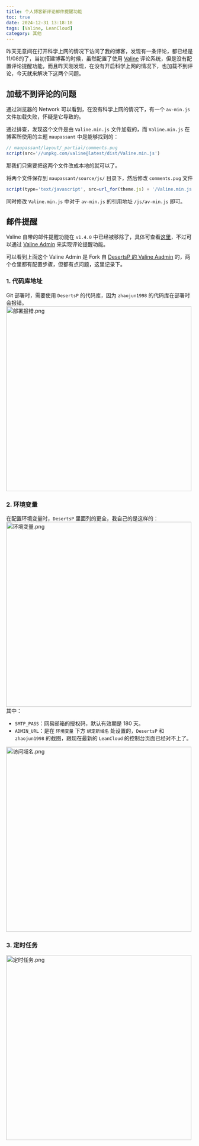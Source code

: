 ```yaml
---
title: 个人博客新评论邮件提醒功能
toc: true
date: 2024-12-31 13:18:18
tags: [Valine, LeanCloud]
category: 其他
---
```

昨天无意间在打开科学上网的情况下访问了我的博客，发现有一条评论，都已经是11/08的了，当初搭建博客的时候，虽然配置了使用 [Valine](https://valine.js.org/) 评论系统，但是没有配置评论提醒功能，而且昨天刚发现，在没有开启科学上网的情况下，也加载不到评论，今天就来解决下这两个问题。

## 加载不到评论的问题
通过浏览器的 Network 可以看到，在没有科学上网的情况下，有一个 `av-min.js` 文件加载失败，怀疑是它导致的。

通过排查，发现这个文件是由 `Valine.min.js` 文件加载的，而 `Valine.min.js` 在博客所使用的主题 `maupassant` 中是能够找到的：
```js
// maupassant/layout/_partial/comments.pug
script(src='//unpkg.com/valine@latest/dist/Valine.min.js')
```
那我们只需要把这两个文件改成本地的就可以了。

将两个文件保存到 `maupassant/source/js/` 目录下，然后修改 `comments.pug` 文件
```js
script(type='text/javascript', src=url_for(theme.js) + '/Valine.min.js' + '?v=' + theme.version)
```
同时修改 `Valine.min.js` 中对于 `av-min.js` 的引用地址 `/js/av-min.js` 即可。

## 邮件提醒
Valine 自带的邮件提醒功能在 `v1.4.0` 中已经被移除了，具体可查看[这里](https://valine.js.org/notify.html)，不过可以通过 [Valine Admin](https://github.com/zhaojun1998/Valine-Admin) 来实现评论提醒功能。

可以看到上面这个 Valine Admin 是 Fork 自 [DesertsP 的 Valine Aadmin](https://github.com/DesertsP/Valine-Admin) 的，两个仓里都有配置步骤，但都有点问题，这里记录下。

### 1. 代码库地址
Git 部署时，需要使用 `DesertsP` 的代码库，因为 `zhaojun1998` 的代码库在部署时会报错。
<img width="500" alt="部署报错.png" src="https://gitee.com/doautumn/doautumn.gitee.io/raw/master/Valine邮件提醒/部署报错.png">

### 2. 环境变量
在配置环境变量时，`DesertsP` 里面列的更全，我自己的是这样的：
<img width="500" alt="环境变量.png" src="https://gitee.com/doautumn/doautumn.gitee.io/raw/master/Valine邮件提醒/环境变量.png">
其中：
- `SMTP_PASS`：网易邮箱的授权码，默认有效期是 180 天。
- `ADMIN_URL`：是在 `环境变量` 下方 `绑定新域名` 处设置的，`DesertsP` 和 `zhaojun1998` 的截图，跟现在最新的 `LeanCloud` 的控制台页面已经对不上了。
<img width="500" alt="访问域名.png" src="https://gitee.com/doautumn/doautumn.gitee.io/raw/master/Valine邮件提醒/访问域名.png">

### 3. 定时任务
<img width="500" alt="定时任务.png" src="https://gitee.com/doautumn/doautumn.gitee.io/raw/master/Valine邮件提醒/定时任务.png">